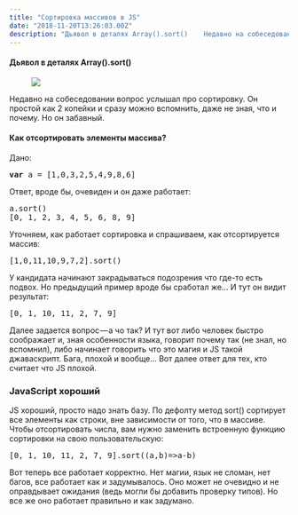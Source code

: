 ```yaml
---
title: "Сортировка массивов в JS"
date: "2018-11-20T13:26:03.00Z"
description: "Дьявол в деталях Array().sort()    Недавно на собеседовании вопрос услышал про сортировку. Он простой как 2 копейки и сразу можн"
---
```


<!--kg-card-begin: html--><h4>Дьявол в деталях Array().sort()</h4>
<figure>
<p><img data-width="959" data-height="956" src="https://cdn-images-1.medium.com/max/800/1*ScZDzZTRQJrmEph6CHVCZA.jpeg"><br />
</figure>
<p>Недавно на собеседовании вопрос услышал про сортировку. Он простой как 2 копейки и сразу можно вспомнить, даже не зная, что и почему. Но он забавный.</p>
<h4>Как отсортировать элементы массива?</h4>
<p>Дано:</p>
<pre><strong>var</strong> a = [1,0,3,2,5,4,9,8,6]</pre>
<p>Ответ, вроде бы, очевиден и он даже работает:</p>
<pre>a.sort()<br>[0, 1, 2, 3, 4, 5, 6, 8, 9]</pre>
<p>Уточняем, как работает сортировка и спрашиваем, как отсортируется массив:</p>
<pre>[1,0,11,10,9,7,2].sort()</pre>
<p>У кандидата начинают закрадываться подозрения что где-то есть подвох. Но предыдущий пример вроде бы сработал же… И тут он видит результат:</p>
<pre>[0, 1, 10, 11, 2, 7, 9]</pre>
<p>Далее задается вопрос — а чо так? И тут вот либо человек быстро соображает и, зная особенности языка, говорит почему так (не знал, но вспомнил), либо начинает говорить что это магия и JS такой джаваскрипт. Бага, плохой и вообще… Вот далее ответ для тех, кто считает что JS плохой.</p>
<h3>JavaScript хороший</h3>
<p>JS хороший, просто надо знать базу. По дефолту метод sort() сортирует все элементы как строки, вне зависимости от того, что в массиве. Чтобы отсортировать числа, вам нужно заменить встроенную функцию сортировки на свою пользовательскую:</p>
<pre>[0, 1, 10, 11, 2, 7, 9].sort((a,b)=&gt;a-b)</pre>
<p>Вот теперь все работает корректно. Нет магии, язык не сломан, нет багов, все работает как и задумывалось. Оно может не очевидно и не оправдывает ожидания (ведь могли бы добавить проверку типов). Но все же оно работает правильно и как задумано.</p>
<!--kg-card-end: html-->

